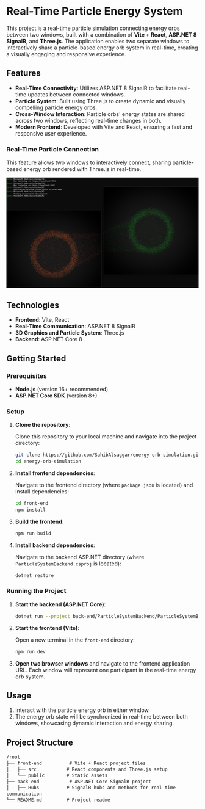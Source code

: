 # Real-Time Particle Energy System

This project is a real-time particle simulation connecting energy orbs between two windows, built with a combination of **Vite + React**, **ASP.NET 8 SignalR**, and **Three.js**. The application enables two separate windows to interactively share a particle-based energy orb system in real-time, creating a visually engaging and responsive experience.

## Features

- **Real-Time Connectivity**: Utilizes ASP.NET 8 SignalR to facilitate real-time updates between connected windows.
- **Particle System**: Built using Three.js to create dynamic and visually compelling particle energy orbs.
- **Cross-Window Interaction**: Particle orbs' energy states are shared across two windows, reflecting real-time changes in both.
- **Modern Frontend**: Developed with Vite and React, ensuring a fast and responsive user experience.

### Real-Time Particle Connection

This feature allows two windows to interactively connect, sharing particle-based energy orb rendered with Three.js in real-time.

![Real-Time Connection](screenshots/feature.png)

## Technologies

- **Frontend**: Vite, React
- **Real-Time Communication**: ASP.NET 8 SignalR
- **3D Graphics and Particle System**: Three.js
- **Backend**: ASP.NET Core 8

## Getting Started

### Prerequisites

- **Node.js** (version 16+ recommended)
- **ASP.NET Core SDK** (version 8+)

### Setup

1. **Clone the repository**:

   Clone this repository to your local machine and navigate into the project directory:

   ```bash
   git clone https://github.com/SuhibAlsaggar/energy-orb-simulation.git
   cd energy-orb-simulation
   ```

2. **Install frontend dependencies**:

   Navigate to the frontend directory (where `package.json` is located) and install dependencies:

   ```bash
   cd front-end
   npm install
   ```

3. **Build the frontend**:

   ```bash
   npm run build
   ```

4. **Install backend dependencies**:

   Navigate to the backend ASP.NET directory (where `ParticleSystemBackend.csproj` is located):

   ```bash
   dotnet restore
   ```

### Running the Project

1. **Start the backend (ASP.NET Core)**:

   ```bash
   dotnet run --project back-end/ParticleSystemBackend/ParticleSystemBackend.csproj
   ```

2. **Start the frontend (Vite)**:

   Open a new terminal in the `front-end` directory:

   ```bash
   npm run dev
   ```

3. **Open two browser windows** and navigate to the frontend application URL. Each window will represent one participant in the real-time energy orb system.

## Usage

1. Interact with the particle energy orb in either window.
2. The energy orb state will be synchronized in real-time between both windows, showcasing dynamic interaction and energy sharing.

## Project Structure

```
/root
├── front-end          # Vite + React project files
│   ├── src           # React components and Three.js setup
│   └── public        # Static assets
├── back-end           # ASP.NET Core SignalR project
│   ├── Hubs          # SignalR hubs and methods for real-time communication
└── README.md         # Project readme
```
